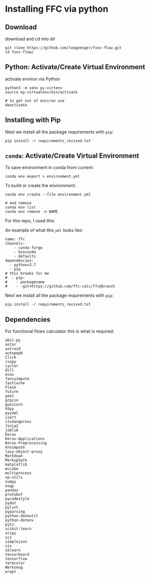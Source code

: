 
# Installing FFC via python

## Download

download and cd into dir

```
git clone https://github.com/leogoesger/func-flow.git
cd func-flow/
```

## Python: Activate/Create Virtual Environment

activate environ via Python

```
python3 -m venv py-virtenv
source my-virtualenv/bin/activate

# to get out of environ use 
deactivate
```

## Installing with Pip

Next we install all the package requirements with `pip`:

```
pip install -r requirements_revised.txt
```

## `conda`: Activate/Create Virtual Environment

To save environment in conda from current:

```
conda env export > environment.yml
```

To build or create the environment:

```
conda env create --file environment.yml

# and remove
conda env list
conda env remove -n NAME
```

For this repo, I used this:

An example of what this `yml` looks like:

```
name: ffc
channels:
    - conda-forge
    - bioconda
    - defaults
dependencies:
  - python=3.7
  - pip
# this breaks for me
#  - pip: 
#    - packagename
#    - -git+https://github.com/ffc-calc/ffc@branch
```

Next we install all the package requirements with `pip`:

```
pip install -r requirements_revised.txt
```

## Dependencies

For functional flows calculator this is what is required:

```
absl-py
astor
astroid
autopep8
Click
cvxpy
cycler
dill
ecos
fancyimpute
fastcache
Flask
future
gast
grpcio
gunicorn
h5py
pyyaml
isort
itsdangerous
Jinja2
joblib
Keras
Keras-Applications
Keras-Preprocessing
knnimpute
lazy-object-proxy
Markdown
MarkupSafe
matplotlib
mccabe
multiprocess
np-utils
numpy
osqp
pandas
protobuf
pycodestyle
pydot
pylint
pyparsing
python-dateutil
python-dotenv
pytz
scikit-learn
scipy
scs
simplejson
six
sklearn
tensorboard
tensorflow
termcolor
Werkzeug
wrapt
```


